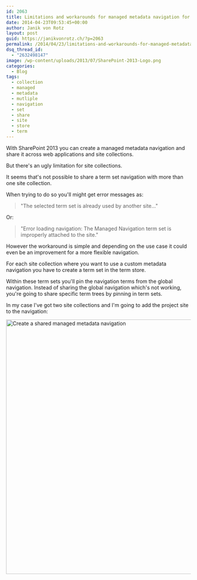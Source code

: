 ```yaml
---
id: 2063
title: Limitations and workarounds for managed metadata navigation for multiple site collections
date: 2014-04-23T09:53:45+00:00
author: Janik von Rotz
layout: post
guid: https://janikvonrotz.ch/?p=2063
permalink: /2014/04/23/limitations-and-workarounds-for-managed-metadata-navigation-for-multiple-site-collections/
dsq_thread_id:
  - "2632498147"
image: /wp-content/uploads/2013/07/SharePoint-2013-Logo.png
categories:
  - Blog
tags:
  - collection
  - managed
  - metadata
  - mutliple
  - navigation
  - set
  - share
  - site
  - store
  - term
---
```

With SharePoint 2013 you can create a managed metadata navigation and share it across web applications and site collections.

But there's an ugly limitation for site collections.
<!--more-->
It seems that's not possible to share a term set navigation with more than one site collection.

When trying to do so you'll might get error messages as:

> "The selected term set is already used by another site..."

Or:

> "Error loading navigation: The Managed Navigation term set is improperly attached to the site."

However the workaround is simple and depending on the use case it could even be an improvement for a more flexible navigation.

For each site collection where you want to use a custom metadata navigation you have to create a term set in the term store.

Within these term sets you'll pin the navigation terms from the global navigation. Instead of sharing the global navigation which's not working, you're going to share specific term trees by pinning in term sets.  

In my case I've got two site collections and I'm going to add the project site to the navigation:

<img src="https://janikvonrotz.ch/wp-content/uploads/2014/04/Create-a-shared-managed-metadata-navigation.gif" alt="Create a shared managed metadata navigation" width="571" height="695" class="aligncenter size-full wp-image-2064" />